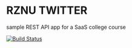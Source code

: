 # RZNU TWITTER

sample REST API app for a SaaS college course

[![Build Status](https://travis-ci.org/DamirSvrtan/rznu-twitter.png)](https://travis-ci.org/DamirSvrtan/rznu-twitter)
